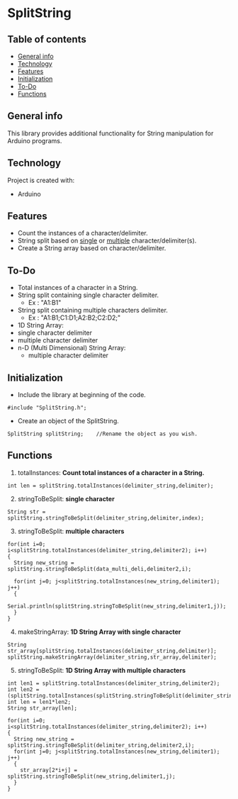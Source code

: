 # SplitString

## Table of contents
* [General info](#general-info)
* [Technology](#technology)
* [Features](#features)
* [Initialization](#initialization)
* [To-Do](#to-Do)
* [Functions](#functions)

## General info
This library provides additional functionality for String manipulation for Arduino programs.

## Technology
Project is created with:
* Arduino

## Features
* Count the instances of a character/delimiter.
* String split based on <ins>single</ins> or <ins>multiple</ins> character/delimiter(s).
* Create a String array based on character/delimiter.

## To-Do
* Total instances of a character in a String.
* String split containing single character delimiter.
  * Ex : "A1:B1"
* String split containing multiple characters delimiter.
  * Ex : "A1:B1;C1:D1;A2:B2;C2:D2;"
* 1D String Array:
 * single character delimiter
 * multiple character delimiter
* n-D (Multi Dimensional) String Array:
  * multiple character delimiter

## Initialization
* Include the library at beginning of the code.
```
#include "SplitString.h";
```
* Create an object of the SplitString.
```
SplitString splitString;    //Rename the object as you wish.
```

## Functions
1. totalInstances: <b>Count total instances of a character in a String.</b>
```
int len = splitString.totalInstances(delimiter_string,delimiter);
```
2. stringToBeSplit: <b>single character</b>
```
String str = splitString.stringToBeSplit(delimiter_string,delimiter,index);
```
3. stringToBeSplit: <b>multiple characters</b>
```
for(int i=0; i<splitString.totalInstances(delimiter_string,delimiter2); i++)
{
  String new_string = splitString.stringToBeSplit(data_multi_deli,delimiter2,i);

  for(int j=0; j<splitString.totalInstances(new_string,delimiter1); j++)
  {
    Serial.println(splitString.stringToBeSplit(new_string,delimiter1,j));
  }
}
```
4. makeStringArray: <b>1D String Array with single character</b>
```
String str_array[splitString.totalInstances(delimiter_string,delimiter)];  
splitString.makeStringArray(delimiter_string,str_array,delimiter);  
```
5. stringToBeSplit: <b>1D String Array with multiple characters</b>
```
int len1 = splitString.totalInstances(delimiter_string,delimiter2);
int len2 = (splitString.totalInstances(splitString.stringToBeSplit(delimiter_string,delimiter2,0),delimiter1));
int len = len1*len2;
String str_array[len];
```
```
for(int i=0; i<splitString.totalInstances(delimiter_string,delimiter2); i++)
{
  String new_string = splitString.stringToBeSplit(delimiter_string,delimiter2,i);
  for(int j=0; j<splitString.totalInstances(new_string,delimiter1); j++)
  {
    str_array[2*i+j] = splitString.stringToBeSplit(new_string,delimiter1,j);
  }
}
```
